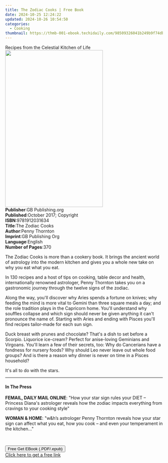 ```yaml
---
title: The Zodiac Cooks | Free Book
date: 2024-10-25 12:24:22
updated: 2024-10-26 10:54:50
categories:
  - Cooking
thumbnail: https://thmb-001-ebook.techidaily.com/98509326041b249b9f74dbaad31dd8c419d9999470e35438af78ece651aafb50.jpg
---
```

<main id="book-container">
  <div class="flex flex-col">
    <div class="book-brief flex-1 py-6 px-4 sm:p-6 md:py-10 md:px-8">
      <!-- brief-->
      <div class="book-brief-main">
        Recipes from the Celestial Kitchen of Life
      </div>
    </div>
    <div
      class="book-meta-info flex-1 grid gap-4 col-start-1 col-end-3 row-start-1 sm:mb-6 sm:grid-cols-4 lg:gap-6 lg:col-start-2 lg:row-end-6 lg:row-span-6 lg:mb-0"
    >
      <div
        class="book-meta-info-left place-content-center mt-4 p-4 text-sm leading-6 col-start-2 col-span-2 dark:text-slate-400"
      >
        <img
          class="w-full h-500 object-cover rounded-lg sm:h-255 sm:col-span-2 lg:col-span-full"
          src="https://img-001-ebook.techidaily.com/7d86f40458e5113aa55c2bf955391967d4089f88e9bbdf733e2b8ed0ebf335e3.jpg"
          alt=""
          width="312"
          height="500"
        />
      </div>
      <div
        class="book-meta-info-right mt-2 col-start-1 row-start-2 col-span-3 self-center"
      >
        <!-- meta data  -->
        <div class="flex flex-col px-4 md:px-8">
          <div class="flex-1">
            <strong>Publisher</strong>:<span class="px-2"
              >GB Publishing.org</span
            >
          </div>
          <div class="flex-1">
            <strong>Published</strong>:<span class="px-2"
              >October 2017; Copyright</span
            >
          </div>
          <div class="flex-1">
            <strong>ISBN</strong>:<span class="px-2">9781912031634</span>
          </div>
          <div class="flex-1">
            <strong>Title</strong>:<span class="px-2">The Zodiac Cooks</span>
          </div>
          <div class="flex-1">
            <strong>Author</strong>:<span class="px-2">Penny Thornton</span>
          </div>
          <div class="flex-1">
            <strong>Imprint</strong>:<span class="px-2">GB Publishing Org</span>
          </div>
          <div class="flex-1">
            <strong>Language</strong>:<span class="px-2">English</span>
          </div>
          <div class="flex-1">
            <strong>Number of Pages</strong>:<span class="px-2">370</span>
          </div>
        </div>
      </div>
    </div>
    <div class="book-description flex-1 py-6 px-4 sm:p-6 md:py-10 md:px-8">
      <div class="book-description-main">
        <div accordion-content="" id="description">
          <p>
            The Zodiac Cooks is more than a cookery book. It brings the ancient
            world of astrology into the modern kitchen and gives you a whole new
            take on why you eat what you eat.
          </p>
          <p>
            In 130 recipes and a host of tips on cooking, table decor and
            health, internationally renowned astrologer, Penny Thornton takes
            you on a gastronomic journey through the twelve signs of the zodiac.
          </p>
          <p>
            Along the way, you'll discover why Aries spends a fortune on knives;
            why feeding the mind is more vital to Gemini than three square meals
            a day; and the role tradition plays in the Capricorn home. You'll
            understand why souffles collapse and which sign should never be
            given anything it can't pronounce the name of. Starting with Aries
            and ending with Pisces you'll find recipes tailor-made for each sun
            sign.
          </p>
          <p>
            Duck breast with prunes and chocolate? That's a dish to set before a
            Scorpio. Liquorice ice-cream? Perfect for anise-loving Geminians and
            Virgoans. You'll learn a few of their secrets, too: Why do
            Cancerians have a fondness for nursery foods? Why should Leo never
            leave out whole food groups? And is there a reason why dinner is
            never on time in a Pisces household?
          </p>
          <p>It's all to do with the stars.</p>
        </div>
        <div class="accordion-fader"></div>
      </div>
    </div>
    <div class="book-excerpts flex-1 py-6 px-4 sm:p-6 md:py-10 md:px-8">
      <!-- excerpts-->
      <div class="book-excerpts-main">
        <hr />
        <h4 class="placeholder placeholder-heading">
          <span>In The Press</span>
        </h4>
        <p></p>
        <p>
          <strong>FEMAIL, DAILY MAIL ONLINE</strong>: "How your star sign rules
          your DIET – Princess Diana's astrologer reveals how the zodiac impacts
          everything from cravings to your cooking style"
        </p>
        <p>
          <strong>WOMAN &amp; HOME</strong>: "w&amp;h’s astrologer Penny
          Thornton&nbsp;reveals how your star sign can affect&nbsp;what you eat,
          how you cook – and&nbsp;even your temperament in the kitchen…"
        </p>
        <p>&nbsp;</p>
        <p></p>
      </div>
    </div>
    <div
      class="book-about-author flex-1 py-6 px-4 sm:p-6 md:py-10 md:px-8"
    ></div>
    <div class="book-free-get flex-1 py-6 px-4 sm:p-6 md:py-10 md:px-8">
      <button
        id="btn-free-get"
        class="bg-blue-500 hover:bg-blue-700 text-white font-bold py-2 px-4 rounded"
      >
        Free Get EBook (.PDF/.epub)
      </button>
      <div id="countdown-display" class="px-2 text-lg mt-2"></div>
      <a
        id="free-link"
        class="hidden bg-blue-500 hover:bg-blue-700 text-white font-bold py-2 px-4 rounded"
        href="https://www.ebooks.com/en-us/book/209854477/the-zodiac-cooks/penny-thornton/"
        target="_blank"
        >Click here to get a free link</a
      >
    </div>
    <script>
      let countdownTime = 0;
      let countdownInterval = null;
      document
        .getElementById('btn-free-get')
        .addEventListener('click', startCountdown);
      function startCountdown() {
        countdownTime = new Date().getTime() + 60000 * 3;
        countdownInterval = setInterval(updateCountdown, 1000);
        document.getElementById('btn-free-get').disabled = true;
        document
          .getElementById('btn-free-get')
          .classList.add('bg-gray-500', 'cursor-not-allowed');
      }
      function updateCountdown() {
        let currentTime = new Date().getTime();
        let timeLeft = countdownTime - currentTime;
        let secondsLeft = Math.floor(timeLeft / 1000);
        document.getElementById('countdown-display').innerHTML =
          `Remaining time: ${secondsLeft} seconds.`;
        if (secondsLeft <= 0) {
          clearInterval(countdownInterval);
          document.getElementById('btn-free-get').classList.add('hidden');
          document.getElementById('free-link').classList.remove('hidden');
          document.getElementById('countdown-display').innerHTML = '';
        }
      }
    </script>
  </div>
</main>
